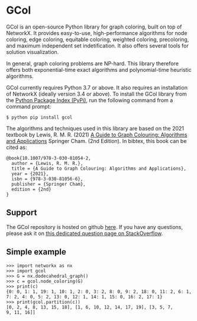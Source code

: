 # GCol

GCol is an open-source Python library for graph coloring, built on top
of NetworkX. It provides easy-to-use, high-performance algorithms for
node coloring, edge coloring, equitable coloring, weighted coloring,
precoloring, and maximum independent set indetification. It also offers
several tools for solution visualization.

In general, graph coloring problems are NP-hard. This library therefore
offers both exponential-time exact algorithms and polynomial-time
heuristic algorithms.

GCol currently requires Python 3.7 or above. It also requires an
installation of NetworkX (ideally version 3.4 or above). To install the
GCol library from the [Python Package Index (PyPi)](https://pypi.org/),
run the following command from a command prompt:

    $ python pip install gcol

The algorithms and techniques used in this library are based on the 2021
textbook by Lewis, R. M. R. (2021) [A Guide to Graph Colouring:
Algorithms and
Applications](https://link.springer.com/book/10.1007/978-3-030-81054-2)
Springer Cham. (2nd Edition). In bibtex, this book can be cited as:

    @book{10.1007/978-3-030-81054-2,
      author = {Lewis, R. M. R.},
      title = {A Guide to Graph Colouring: Algorithms and Applications},
      year = {2021},
      isbn = {978-3-030-81056-6},
      publisher = {Springer Cham},
      edition = {2nd}
    }

## Support

The GCol repository is hosted on github
[here](https://github.com/Rhyd-Lewis/GCol). If you have any questions,
please ask it on [this dedicated question page on
StackOverflow](https://stackoverflow.com/search?q=gcol).

## Simple example

```
>>> import networkx as nx 
>>> import gcol 
>>> G = nx.dodecahedral_graph() 
>>> c = gcol.node_coloring(G) 
>>> print(c) 
{0: 0, 1: 1, 19: 1, 10: 1, 2: 0, 3: 2, 8: 0, 9: 2, 18: 0, 11: 2, 6: 1, 
7: 2, 4: 0, 5: 2, 13: 0, 12: 1, 14: 1, 15: 0, 16: 2, 17: 1}
>>> print(gcol.partition(c)) 
[0, 2, 4, 8, 13, 15, 18], [1, 6, 10, 12, 14, 17, 19], [3, 5, 7, 
9, 11, 16]]
```